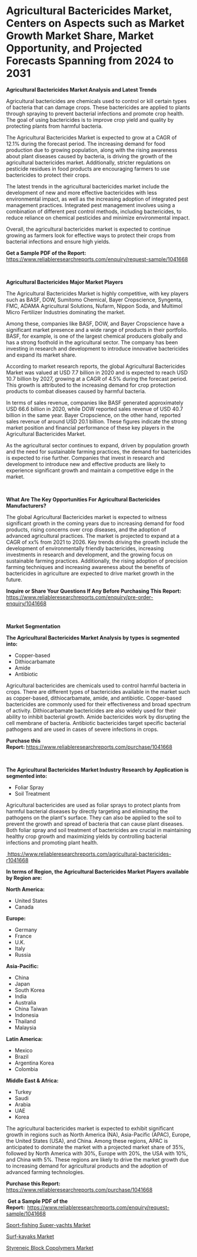 <p><h1>Agricultural Bactericides Market, Centers on Aspects such as Market Growth Market Share, Market Opportunity, and Projected Forecasts Spanning from 2024 to 2031</h1></p><p><strong>Agricultural Bactericides Market Analysis and Latest Trends</strong></p>
<p><p>Agricultural bactericides are chemicals used to control or kill certain types of bacteria that can damage crops. These bactericides are applied to plants through spraying to prevent bacterial infections and promote crop health. The goal of using bactericides is to improve crop yield and quality by protecting plants from harmful bacteria.</p><p>The Agricultural Bactericides Market is expected to grow at a CAGR of 12.1% during the forecast period. The increasing demand for food production due to growing population, along with the rising awareness about plant diseases caused by bacteria, is driving the growth of the agricultural bactericides market. Additionally, stricter regulations on pesticide residues in food products are encouraging farmers to use bactericides to protect their crops.</p><p>The latest trends in the agricultural bactericides market include the development of new and more effective bactericides with less environmental impact, as well as the increasing adoption of integrated pest management practices. Integrated pest management involves using a combination of different pest control methods, including bactericides, to reduce reliance on chemical pesticides and minimize environmental impact.</p><p>Overall, the agricultural bactericides market is expected to continue growing as farmers look for effective ways to protect their crops from bacterial infections and ensure high yields.</p></p>
<p><strong>Get a Sample PDF of the Report:&nbsp;</strong> <a href="https://www.reliableresearchreports.com/enquiry/request-sample/1041668">https://www.reliableresearchreports.com/enquiry/request-sample/1041668</a></p>
<p>&nbsp;</p>
<p><strong>Agricultural Bactericides Major Market Players</strong></p>
<p><p>The Agricultural Bactericides Market is highly competitive, with key players such as BASF, DOW, Sumitomo Chemical, Bayer Cropscience, Syngenta, FMC, ADAMA Agricultural Solutions, Nufarm, Nippon Soda, and Multimol Micro Fertilizer Industries dominating the market.</p><p>Among these, companies like BASF, DOW, and Bayer Cropscience have a significant market presence and a wide range of products in their portfolio. BASF, for example, is one of the largest chemical producers globally and has a strong foothold in the agricultural sector. The company has been investing in research and development to introduce innovative bactericides and expand its market share.</p><p>According to market research reports, the global Agricultural Bactericides Market was valued at USD 7.7 billion in 2020 and is expected to reach USD 10.7 billion by 2027, growing at a CAGR of 4.5% during the forecast period. This growth is attributed to the increasing demand for crop protection products to combat diseases caused by harmful bacteria.</p><p>In terms of sales revenue, companies like BASF generated approximately USD 66.6 billion in 2020, while DOW reported sales revenue of USD 40.7 billion in the same year. Bayer Cropscience, on the other hand, reported sales revenue of around USD 20.1 billion. These figures indicate the strong market position and financial performance of these key players in the Agricultural Bactericides Market.</p><p>As the agricultural sector continues to expand, driven by population growth and the need for sustainable farming practices, the demand for bactericides is expected to rise further. Companies that invest in research and development to introduce new and effective products are likely to experience significant growth and maintain a competitive edge in the market.</p></p>
<p>&nbsp;</p>
<p><strong>What Are The Key Opportunities For Agricultural Bactericides Manufacturers?</strong></p>
<p><p>The global Agricultural Bactericides market is expected to witness significant growth in the coming years due to increasing demand for food products, rising concerns over crop diseases, and the adoption of advanced agricultural practices. The market is projected to expand at a CAGR of xx% from 2021 to 2026. Key trends driving the growth include the development of environmentally friendly bactericides, increasing investments in research and development, and the growing focus on sustainable farming practices. Additionally, the rising adoption of precision farming techniques and increasing awareness about the benefits of bactericides in agriculture are expected to drive market growth in the future.</p></p>
<p><strong>Inquire or Share Your Questions If Any Before Purchasing This Report:</strong> <a href="https://www.reliableresearchreports.com/enquiry/pre-order-enquiry/1041668">https://www.reliableresearchreports.com/enquiry/pre-order-enquiry/1041668</a></p>
<p>&nbsp;</p>
<p><strong>Market Segmentation</strong></p>
<p><strong>The Agricultural Bactericides Market Analysis by types is segmented into:</strong></p>
<p><ul><li>Copper-based</li><li>Dithiocarbamate</li><li>Amide</li><li>Antibiotic</li></ul></p>
<p><p>Agricultural bactericides are chemicals used to control harmful bacteria in crops. There are different types of bactericides available in the market such as copper-based, dithiocarbamate, amide, and antibiotic. Copper-based bactericides are commonly used for their effectiveness and broad spectrum of activity. Dithiocarbamate bactericides are also widely used for their ability to inhibit bacterial growth. Amide bactericides work by disrupting the cell membrane of bacteria. Antibiotic bactericides target specific bacterial pathogens and are used in cases of severe infections in crops.</p></p>
<p><strong>Purchase this Report:&nbsp;</strong><a href="https://www.reliableresearchreports.com/purchase/1041668">https://www.reliableresearchreports.com/purchase/1041668</a></p>
<p>&nbsp;</p>
<p><strong>The Agricultural Bactericides Market Industry Research by Application is segmented into:</strong></p>
<p><ul><li>Foliar Spray</li><li>Soil Treatment</li></ul></p>
<p><p>Agricultural bactericides are used as foliar sprays to protect plants from harmful bacterial diseases by directly targeting and eliminating the pathogens on the plant's surface. They can also be applied to the soil to prevent the growth and spread of bacteria that can cause plant diseases. Both foliar spray and soil treatment of bactericides are crucial in maintaining healthy crop growth and maximizing yields by controlling bacterial infections and promoting plant health.</p></p>
<p><a href="https://www.reliableresearchreports.com/agricultural-bactericides-r1041668">&nbsp;https://www.reliableresearchreports.com/agricultural-bactericides-r1041668</a></p>
<p><strong>In terms of Region, the Agricultural Bactericides Market Players available by Region are:</strong></p>
<p>
    <p> <strong> North America: </strong>
        <ul>
            <li>United States</li>
            <li>Canada</li>
        </ul>
        </p> 
    <p> <strong> Europe: </strong>
        <ul>
            <li>Germany</li>
            <li>France</li>
            <li>U.K.</li>
            <li>Italy</li>
            <li>Russia</li>
        </ul>
        </p> 
    <p> <strong> Asia-Pacific: </strong>
        <ul>
            <li>China</li>
            <li>Japan</li>
            <li>South Korea</li>
            <li>India</li>
            <li>Australia</li>
            <li>China Taiwan</li>
            <li>Indonesia</li>
            <li>Thailand</li>
            <li>Malaysia</li>
        </ul>
        </p> 
    <p> <strong> Latin America: </strong>
        <ul>
            <li>Mexico</li>
            <li>Brazil</li>
            <li>Argentina Korea</li>
            <li>Colombia</li>
        </ul>
        </p> 
    <p> <strong> Middle East & Africa: </strong>
        <ul>
            <li>Turkey</li>
            <li>Saudi</li>
            <li>Arabia</li>
            <li>UAE</li>
            <li>Korea</li>
        </ul>
    </p>
    </p>
<p><p>The agricultural bactericides market is expected to exhibit significant growth in regions such as North America (NA), Asia-Pacific (APAC), Europe, the United States (USA), and China. Among these regions, APAC is anticipated to dominate the market with a projected market share of 35%, followed by North America with 30%, Europe with 20%, the USA with 10%, and China with 5%. These regions are likely to drive the market growth due to increasing demand for agricultural products and the adoption of advanced farming technologies.</p></p>
<p><strong>Purchase this Report: </strong><a href="https://www.reliableresearchreports.com/purchase/1041668">https://www.reliableresearchreports.com/purchase/1041668</a></p>
<p>&nbsp;<strong>Get a Sample PDF of the Report:&nbsp;&nbsp;</strong><a href="https://www.reliableresearchreports.com/enquiry/request-sample/1041668">https://www.reliableresearchreports.com/enquiry/request-sample/1041668</a></p>
<p><strong></strong></p>
<p><p><a href="https://github.com/prosalinda88/Market-Research-Report-List-5/blob/main/sport-fishing-super-yachts-market.md">Sport-fishing Super-yachts Market</a></p><p><a href="https://github.com/susanjprice2023/Market-Research-Report-List-2/blob/main/surf-kayaks-market.md">Surf-kayaks Market</a></p><p><a href="https://github.com/globismark/Market-Research-Report-List-4/blob/main/styreneic-block-copolymers-market.md">Styreneic Block Copolymers Market</a></p></p>